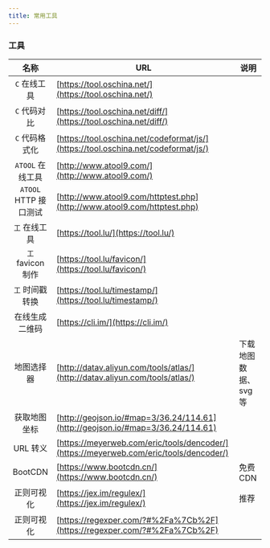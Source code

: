 ```yaml
---
title: 常用工具
---
```


<!-- | Vue Cli          | []() | | -->

### 工具

|         名称          | URL                                                                                    | 说明                 |
| :-------------------: | -------------------------------------------------------------------------------------- | -------------------- |
|     `C` 在线工具      | [https://tool.oschina.net/](https://tool.oschina.net/)                                 |                      |
|     `C` 代码对比      | [https://tool.oschina.net/diff/](https://tool.oschina.net/diff/)                       |                      |
|    `C` 代码格式化     | [https://tool.oschina.net/codeformat/js/](https://tool.oschina.net/codeformat/js/)     |                      |
|   `ATOOL` 在线工具    | [http://www.atool9.com/](http://www.atool9.com/)                                       |                      |
| `ATOOL` HTTP 接口测试 | [http://www.atool9.com/httptest.php](http://www.atool9.com/httptest.php)               |                      |
|     `工` 在线工具     | [https://tool.lu/](https://tool.lu/)                                                   |                      |
|   `工` favicon 制作   | [https://tool.lu/favicon/](https://tool.lu/favicon/)                                   |                      |
|    `工` 时间戳转换    | [https://tool.lu/timestamp/](https://tool.lu/timestamp/)                               |                      |
|    在线生成二维码     | [https://cli.im/](https://cli.im/)                                                     |                      |
|      地图选择器       | [http://datav.aliyun.com/tools/atlas/](http://datav.aliyun.com/tools/atlas/)           | 下载地图数据、svg 等 |
|     获取地图坐标      | [http://geojson.io/#map=3/36.24/114.61](http://geojson.io/#map=3/36.24/114.61)         |                      |
|       URL 转义        | [https://meyerweb.com/eric/tools/dencoder/](https://meyerweb.com/eric/tools/dencoder/) |                      |
|        BootCDN        | [https://www.bootcdn.cn/](https://www.bootcdn.cn/)                                     | 免费 CDN             |
|      正则可视化       | [https://jex.im/regulex/](https://jex.im/regulex/)                                     | 推荐                 |
|      正则可视化       | [https://regexper.com/?#%2Fa%7Cb%2F](https://regexper.com/?#%2Fa%7Cb%2F)               |                      |
